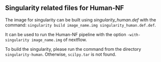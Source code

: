 Singularity related files for Human-NF
--------------------------------------

The image for singularity can be built using _singularity_human.def_ with the command:
`singularity build image_name.img singularity_human.def.def`.

It can be used to run the Human-NF pipeline with the option
`-with-singularity image_name.img` of nextflow.

To build the singularity, please run the command from the directory `singularity-human`.
Otherwise, `scilpy.tar` is not found.
 